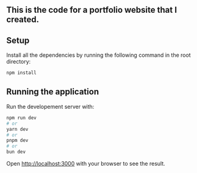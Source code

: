 ## This is the code for a portfolio website that I created.

## Setup

Install all the dependencies by running the following command in the root directory:

```bash
npm install
```

## Running the application

Run the developement server with:

```bash
npm run dev
# or
yarn dev
# or
pnpm dev
# or
bun dev
```

Open [http://localhost:3000](http://localhost:3000) with your browser to see the result.
